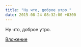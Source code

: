 ```yaml
---
title: "Ну что, доброе утро."
date: 2015-08-24 08:32:00 +0300
---
```


Ну что, доброе утро.

[Вложение](/assets/vk_photos/2/7paYPrVT1mA.jpg)

